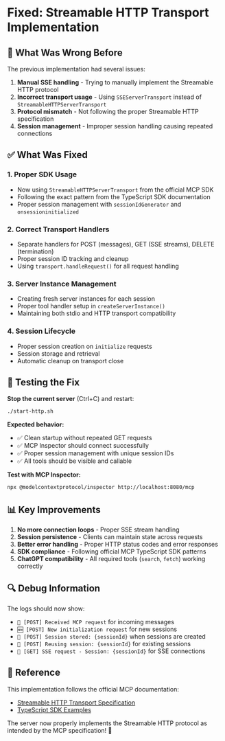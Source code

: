 # Fixed: Streamable HTTP Transport Implementation

## 🔧 What Was Wrong Before

The previous implementation had several issues:
1. **Manual SSE handling** - Trying to manually implement the Streamable HTTP protocol
2. **Incorrect transport usage** - Using `SSEServerTransport` instead of `StreamableHTTPServerTransport`
3. **Protocol mismatch** - Not following the proper Streamable HTTP specification
4. **Session management** - Improper session handling causing repeated connections

## ✅ What Was Fixed

### 1. **Proper SDK Usage**
- Now using `StreamableHTTPServerTransport` from the official MCP SDK
- Following the exact pattern from the TypeScript SDK documentation
- Proper session management with `sessionIdGenerator` and `onsessioninitialized`

### 2. **Correct Transport Handlers**
- Separate handlers for POST (messages), GET (SSE streams), DELETE (termination)
- Proper session ID tracking and cleanup
- Using `transport.handleRequest()` for all request handling

### 3. **Server Instance Management**
- Creating fresh server instances for each session
- Proper tool handler setup in `createServerInstance()`
- Maintaining both stdio and HTTP transport compatibility

### 4. **Session Lifecycle**
- Proper session creation on `initialize` requests
- Session storage and retrieval
- Automatic cleanup on transport close

## 🧪 Testing the Fix

**Stop the current server** (Ctrl+C) and restart:
```bash
./start-http.sh
```

**Expected behavior:**
- ✅ Clean startup without repeated GET requests
- ✅ MCP Inspector should connect successfully
- ✅ Proper session management with unique session IDs
- ✅ All tools should be visible and callable

**Test with MCP Inspector:**
```bash
npx @modelcontextprotocol/inspector http://localhost:8080/mcp
```

## 📊 Key Improvements

1. **No more connection loops** - Proper SSE stream handling
2. **Session persistence** - Clients can maintain state across requests
3. **Better error handling** - Proper HTTP status codes and error responses
4. **SDK compliance** - Following official MCP TypeScript SDK patterns
5. **ChatGPT compatibility** - All required tools (`search`, `fetch`) working correctly

## 🔍 Debug Information

The logs should now show:
- `📨 [POST] Received MCP request` for incoming messages
- `🆕 [POST] New initialization request` for new sessions
- `💾 [POST] Session stored: {sessionId}` when sessions are created
- `🔄 [POST] Reusing session: {sessionId}` for existing sessions
- `🔗 [GET] SSE request - Session: {sessionId}` for SSE connections

## 📖 Reference

This implementation follows the official MCP documentation:
- [Streamable HTTP Transport Specification](./docs-model-context-protocol/transports.md)
- [TypeScript SDK Examples](./docs-model-context-protocol/typescript-sdk.md)

The server now properly implements the Streamable HTTP protocol as intended by the MCP specification! 🎉
